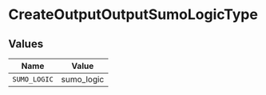 # CreateOutputOutputSumoLogicType


## Values

| Name         | Value        |
| ------------ | ------------ |
| `SUMO_LOGIC` | sumo_logic   |